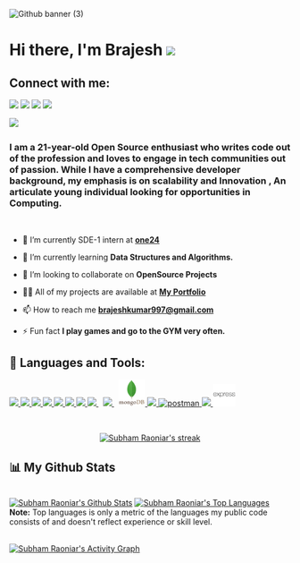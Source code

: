
![Github banner (3)](./images/banner.gif)<a href="#"></a>

<h1 align="left">Hi there, I'm Brajesh <img src="https://raw.githubusercontent.com/MartinHeinz/MartinHeinz/master/wave.gif" width="30px"></h1>

## Connect with me:
<p align="left">
<a href = "https://www.linkedin.com/in/brajeshkrsingh"><img src="https://img.icons8.com/color/48/000000/linkedin-circled--v3.png"/></a>
<a href = "https://github.com/thakurbrajeshsingh"><img src="https://img.icons8.com/fluent/48/000000/github.png"/></a>
<a href = "https://www.instagram.com/thakur_brajesh_singh/"><img src="https://img.icons8.com/fluent/48/000000/instagram-new.png"/></a>
<a href = "https://m.facebook.com/thakur.brajesh.singh997"><img src="https://img.icons8.com/color/48/000000/facebook-circled.png"/></a>
</p>

<!-- ## ❤ Profile Views  -->

<a href="https://github.com/thakurbrajeshsingh/github-profile-views-counter">
    <img src="https://komarev.com/ghpvc/?username=thakurbrajeshsingh">
</a>

<br>
<h3 align="left">I am a 21-year-old Open Source enthusiast who writes code out of the profession and loves to engage in tech communities out of passion. While I have a comprehensive developer background, my emphasis is on scalability and Innovation , An articulate young individual looking for opportunities in Computing.</h3>
<br>
<!-- ## 🙋‍♂️ About Me -->

- 🔭 I’m currently SDE-1 intern at **[one24](https://www.one24store.com/)**

- 🌱 I’m currently learning **Data Structures and Algorithms.**

- 👯 I’m looking to collaborate on **OpenSource Projects**

- 👨‍💻 All of my projects are available at **[My Portfolio](#)**

- 📫 How to reach me **brajeshkumar997@gmail.com**

- ⚡ Fun fact **I play games and go to the GYM very often.**

## 🚀 Languages and Tools:

<p align="left"> 
    <a href="https://www.java.com" target="_blank"> <img src="https://img.icons8.com/color/48/000000/java-coffee-cup-logo.png"/> </a>
    <a href="https://reactjs.org/" target="_blank"> <img src="https://img.icons8.com/color/48/000000/react-native.png"/> </a>
    <a href="https://developer.mozilla.org/en-US/docs/Web/JavaScript" target="_blank"> <img src="https://img.icons8.com/color/48/000000/javascript.png"/> </a> 
    <a href="https://www.w3.org/html/" target="_blank"> <img src="https://img.icons8.com/color/48/000000/html-5.png"/> </a> 
    <a href="https://www.w3schools.com/css/" target="_blank"> <img src="https://img.icons8.com/color/48/000000/css3.png"/> </a> 
    <a href="https://getbootstrap.com" target="_blank"> <img src="https://img.icons8.com/color/48/000000/bootstrap.png"/> </a> 
    <a href="https://www.python.org" target="_blank"> <img src="https://img.icons8.com/color/48/000000/python.png"/> </a> 
    <a style="padding-right:8px;" href="https://nodejs.org" target="_blank"> <img src="https://img.icons8.com/color/48/000000/nodejs.png"/> </a> 
    <a style="padding-right:8px;" href="https://www.mysql.com/" target="_blank"> <img src="https://img.icons8.com/fluent/50/000000/mysql-logo.png"/> </a>
    <a href="https://www.mongodb.com/" target="_blank"> <img src="https://raw.githubusercontent.com/devicons/devicon/master/icons/mongodb/mongodb-original-wordmark.svg" alt="mongodb" width="48" height="48"/> </a> 
    <a href="https://firebase.google.com/" target="_blank"> <img src="https://img.icons8.com/color/48/000000/firebase.png"/> </a> 
    <a href="https://postman.com" target="_blank"> <img src="https://www.vectorlogo.zone/logos/getpostman/getpostman-icon.svg" alt="postman" width="45" height="45"/> </a>   
    <a href="https://git-scm.com/" target="_blank"> <img src="https://img.icons8.com/color/48/000000/git.png"/> </a> 
    <a href="https://expressjs.com" target="_blank"> <img src="https://raw.githubusercontent.com/devicons/devicon/master/icons/express/express-original-wordmark.svg" alt="express" width="40" height="40"/> </a>
</p>

<br/>

<p align="center">
    <a href="https://github.com/thakurbrajeshsingh/github-readme-streak-stats">
        <img title="🔥 Get streak stats for your profile at git.io/streak-stats" alt="Subham Raoniar's streak" src="https://github-readme-streak-stats.herokuapp.com/?user=thakurbrajeshsingh&theme=black-ice&hide_border=true&stroke=0000&background=060A0CD0"/>
    </a>
</p>

## 📊 My Github Stats

  <br/>
    <a href="https://github.com/thakurbrajeshsingh/github-readme-stats"><img alt="Subham Raoniar's Github Stats" src="https://github-readme-stats.vercel.app/api?username=thakurbrajeshsingh&show_icons=true&count_private=true&theme=react&hide_border=true&bg_color=0D1117" /></a>
  <a href="https://github.com/thakurbrajeshsingh/github-readme-stats"><img alt="Subham Raoniar's Top Languages" src="https://github-readme-stats.vercel.app/api/top-langs/?username=thakurbrajeshsingh&langs_count=8&count_private=true&layout=compact&theme=react&hide_border=true&bg_color=0D1117" /></a>
  <br/>
  <b>Note:</b> Top languages is only a metric of the languages my public code consists of and doesn't reflect experience or skill level.

<br/>
<br/>

<a href="https://github.com/thakurbrajeshsingh/github-readme-activity-graph"><img alt="Subham Raoniar's Activity Graph" src="https://activity-graph.herokuapp.com/graph?username=thakurbrajeshsingh&bg_color=0D1117&color=5BCDEC&line=5BCDEC&point=FFFFFF&hide_border=true" /></a>

<br/>
<br/>
